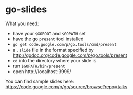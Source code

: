 go-slides
=========

What you need:
- have your ```$GOROOT``` and ```$GOPATH``` set
- have the go ```present``` tool installed
- ```go get code.google.com/p/go.tools/cmd/present```
- a ```.slide``` file in the format specified by http://godoc.org/code.google.com/p/go.tools/present
- ```cd``` into the directory where your slide is
- run ```$GOPATH/bin/present```
- open http://localhost:3999/

You can find sample slides here: https://code.google.com/p/go/source/browse?repo=talks